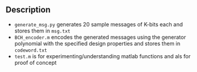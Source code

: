 ## Description
- `generate_msg.py` generates 20 sample messages of K-bits each and stores them in `msg.txt`
- `BCH_encoder.m` encodes the generated messages using the generator polynomial with the specified design properties and stores them in `codeword.txt`
- `test.m` is for experimenting/understanding matlab functions and als for proof of concept